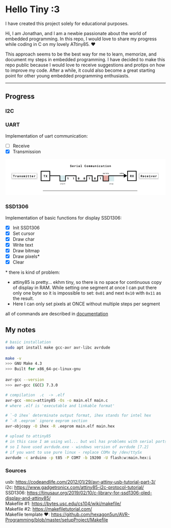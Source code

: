 # Hello Tiny :3


I have created this project solely for educational purposes.

Hi, I am Jonathan, and I am a newbie passionate about the world of embedded programming.
In this repo, I would love to share my progress while coding in C on my lovely ATtiny85. ❤️

This approach seems to be the best way for me to learn, memorize, and document my steps in embedded programming.
I have decided to make this repo public because I would love to receive suggestions and protips on how to improve my code.
After a while, it could also become a great starting point for other young embedded programming enthusiasts.

---

## Progress

### I2C
### UART
Implementation of uart communication:
- [ ] Receive
- [x] Transmission

![arduino_uart](./docs/uart.png)

### SSD1306
Implementation of basic functions for display SSD1306:
- [x] Init SSD1306
- [x] Set cursor
- [x] Draw char
- [x] Write text
- [x] Draw bitmap
- [x] Draw pixels*
- [x] Clear

\* there is kind of problem:
 - attiny85 is pretty... ekhm tiny, so there is no space for continuous copy of display in RAM. While setting one segment at once I can put there only one byte so it is impossible to set: `0x01` and next `0x10` with `0x11` as the result.
 - Here I can only set pixels at ONCE without multiple steps per segment

all of commands are described in [documentation](./docs/SSD1306.pdf)  


## My notes

```bash
# basic installation
sudo apt install make gcc-avr avr-libc avrdude

make -v
>>> GNU Make 4.3
>>> Built for x86_64-pc-linux-gnu

avr-gcc --version
>>> avr-gcc (GCC) 7.3.0
```

```bash
# compilation  .c  -> .elf
avr-gcc -mmcu=attiny85 -Os -o main.elf main.c
# where .elf is 'executable and linkable format'
```

```bash
# `-O ihex` determinate output format, ihex stands for intel hex
# `-R .eeprom` ignore eeprom section
avr-objcopy -O ihex -R .eeprom main.elf main.hex
```

```bash
# upload to attiny85
# in this case I am using wsl... but wsl has problems with serial ports
# so I have used avrdude.exe - windows version of avrdude [7.2]
# if you want to use pure linux - replace COMx by /dev/ttySx
avrdude -c arduino -p t85 -P COM7 -b 19200 -U flash:w:main.hex:i
```

### Sources 
usb: https://codeandlife.com/2012/01/29/avr-attiny-usb-tutorial-part-3/ \
i2c: https://www.gadgetronicx.com/attiny85-i2c-protocol-tutorial/ \
SSD1306: https://tinusaur.org/2019/02/10/c-library-for-ssd1306-oled-display-and-attiny85/ \
Makefile #1: https://bytes.usc.edu/cs104/wiki/makefile/ \
Makefile #2: https://makefiletutorial.com/ \
Makefile template ❤️: https://github.com/hexagon5un/AVR-Programming/blob/master/setupProject/Makefile
